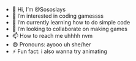 - 👋 Hi, I’m @Sososlays
- 👀 I’m interested in coding gamessss
- 🌱 I’m currently learning how to do simple code
- 💞️ I’m looking to collaborate on making games
- 📫 How to reach me uhhhh nvm
- 😄 Pronouns: ayooo uh she/her
- ⚡ Fun fact: i also wanna try animating

<!---
Sososlays/Sososlays is a ✨ special ✨ repository because its `README.md` (this file) appears on your GitHub profile.
You can click the Preview link to take a look at your changes.
--->
